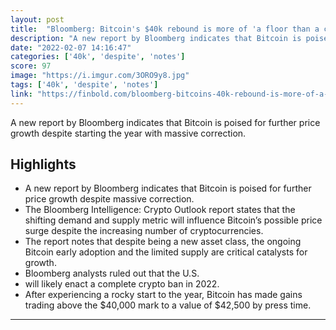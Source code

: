 ```yaml
---
layout: post
title:  "Bloomberg: Bitcoin's $40k rebound is more of 'a floor than a ceiling' with $100k in play | Finbold"
description: "A new report by Bloomberg indicates that Bitcoin is poised for further price growth despite starting the year with massive correction."
date: "2022-02-07 14:16:47"
categories: ['40k', 'despite', 'notes']
score: 97
image: "https://i.imgur.com/3ORO9y8.jpg"
tags: ['40k', 'despite', 'notes']
link: "https://finbold.com/bloomberg-bitcoins-40k-rebound-is-more-of-a-floor-than-a-ceiling-with-100k-in-play/"
---
```


A new report by Bloomberg indicates that Bitcoin is poised for further price growth despite starting the year with massive correction.

## Highlights

- A new report by Bloomberg indicates that Bitcoin is poised for further price growth despite massive correction.
- The Bloomberg Intelligence: Crypto Outlook report states that the shifting demand and supply metric will influence Bitcoin’s possible price surge despite the increasing number of cryptocurrencies.
- The report notes that despite being a new asset class, the ongoing Bitcoin early adoption and the limited supply are critical catalysts for growth.
- Bloomberg analysts ruled out that the U.S.
- will likely enact a complete crypto ban in 2022.
- After experiencing a rocky start to the year, Bitcoin has made gains trading above the $40,000 mark to a value of $42,500 by press time.

---
